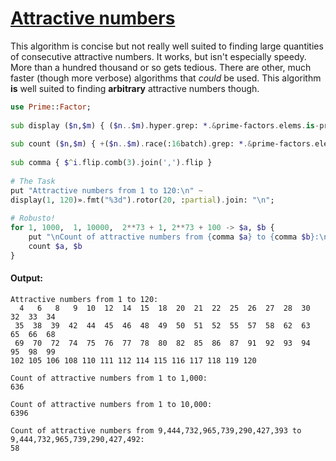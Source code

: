 [1]: https://rosettacode.org/wiki/Attractive_numbers

# [Attractive numbers][1]

This algorithm is concise but not really well suited to finding large quantities of consecutive attractive numbers. It works, but isn't especially speedy. More than a hundred thousand or so gets tedious. There are other, much faster (though more verbose) algorithms that *could* be used. This algorithm **is** well suited to finding **arbitrary** attractive numbers though.

```raku
use Prime::Factor;
 
sub display ($n,$m) { ($n..$m).hyper.grep: *.&prime-factors.elems.is-prime }
 
sub count ($n,$m) { +($n..$m).race(:16batch).grep: *.&prime-factors.elems.is-prime }
 
sub comma { $^i.flip.comb(3).join(',').flip }
 
# The Task
put "Attractive numbers from 1 to 120:\n" ~
display(1, 120)».fmt("%3d").rotor(20, :partial).join: "\n";
 
# Robusto!
for 1, 1000,  1, 10000,  2**73 + 1, 2**73 + 100 -> $a, $b {
    put "\nCount of attractive numbers from {comma $a} to {comma $b}:\n" ~
    count $a, $b
}
```

#### Output:
```
Attractive numbers from 1 to 120:
  4   6   8   9  10  12  14  15  18  20  21  22  25  26  27  28  30  32  33  34
 35  38  39  42  44  45  46  48  49  50  51  52  55  57  58  62  63  65  66  68
 69  70  72  74  75  76  77  78  80  82  85  86  87  91  92  93  94  95  98  99
102 105 106 108 110 111 112 114 115 116 117 118 119 120

Count of attractive numbers from 1 to 1,000:
636

Count of attractive numbers from 1 to 10,000:
6396

Count of attractive numbers from 9,444,732,965,739,290,427,393 to 9,444,732,965,739,290,427,492:
58
```